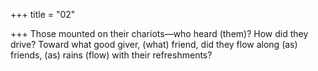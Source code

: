 +++
title = "02"

+++
Those mounted on their chariots—who heard (them)? How did
they drive?
Toward what good giver, (what) friend, did they flow along (as) friends,  (as) rains (flow) with their refreshments?